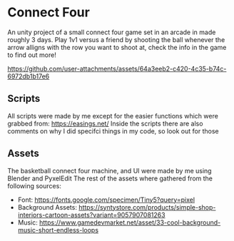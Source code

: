 # Connect Four
An unity project of a small connect four game set in an arcade in made roughly 3 days.
Play 1v1 versus a friend by shooting the ball whenever the arrow alligns with the row you want to shoot at, check the info in the game to find out more!

https://github.com/user-attachments/assets/64a3eeb2-c420-4c35-b74c-6972db1b17e6

## Scripts
All scripts were made by me except for the easier functions which were grabbed from: https://easings.net/
Inside the scripts there are also comments on why I did specifci things in my code, so look out for those
## Assets
The basketball connect four machine, and UI were made by me using Blender and PyxelEdit
The rest of the assets where gathered from the following sources:

* Font: https://fonts.google.com/specimen/Tiny5?query=pixel
* Background Assets: https://syntystore.com/products/simple-shop-interiors-cartoon-assets?variant=9057907081263
* Music: https://www.gamedevmarket.net/asset/33-cool-background-music-short-endless-loops




